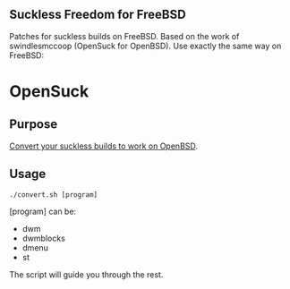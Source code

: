 ## Suckless Freedom for FreeBSD

Patches for suckless builds on FreeBSD.
Based on the work of swindlesmccoop (OpenSuck for OpenBSD).
Use exactly the same way on FreeBSD:

# OpenSuck

## Purpose
[Convert your suckless builds to work on OpenBSD](https://github.com/swindlesmccoop/opensuck).

## Usage
```
./convert.sh [program]
```
[program] can be:
- dwm
- dwmblocks
- dmenu
- st

The script will guide you through the rest.
